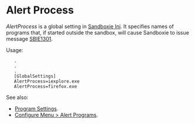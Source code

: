# Alert Process

_AlertProcess_ is a global setting in [Sandboxie Ini](SandboxieIni.md). It specifies names of programs that, if started outside the sandbox, will cause Sandboxie to issue message [SBIE1301](SBIE1301.md).

Usage:
```
   .
   .
   .
   [GlobalSettings]
   AlertProcess=iexplore.exe
   AlertProcess=firefox.exe
```


See also:
* [Program Settings](ProgramSettings.md).
* [Configure Menu > Alert Programs](ConfigureMenu.md#program-alerts).
